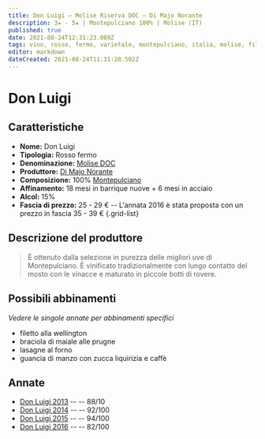 ```yaml
---
title: Don Luigi – Molise Riserva DOC – Di Majo Norante
description: 3★ - 5★ | Montepulciano 100% | Molise (IT)
published: true
date: 2021-08-24T12:31:23.089Z
tags: vino, rosso, fermo, varietale, montepulciano, italia, molise, filetto alla wellington, braciola di maiale alle prugne, lasagne al forno, guancia di manzo con zucca liquirizia e caffè, 25 - 29 €, 5 stelle
editor: markdown
dateCreated: 2021-08-24T11:31:20.502Z
---
```


# Don Luigi

## Caratteristiche
- **Nome:** Don Luigi
- **Tipologia:** Rosso fermo
- **Denominazione:** [Molise DOC](/denominazioni/Italia/Molise/DOC/Molise) 
- **Produttore:** [Di Majo Norante](/produttori/Italia/Molise/Di-Majo-Norante) 
- **Composizione:** 100% [Montepulciano](/vitigni/Italia/bacca-nera/montepulciano)
- **Affinamento:** 18 mesi in barrique nuove + 6 mesi in acciaio
- **Alcol:** 15%
- **Fascia di prezzo:** 25 - 29 € -- L'annata 2016 è stata proposta con un prezzo in fascia  35 - 39 €
{.grid-list}

## Descrizione del produttore

> È ottenuto dalla selezione in purezza delle migliori uve di Montepulciano. È vinificato tradizionalmente con lungo contatto del mosto con le vinacce e maturato in piccole botti di rovere.

## Possibili abbinamenti
*Vedere le singole annate per abbinamenti specifici*

- filetto alla wellington
- braciola di maiale alle prugne
- lasagne al forno
- guancia di manzo con zucca liquirizia e caffè

## Annate
- [Don Luigi 2013](/vini/Italia/Molise/Di-Majo-Norante/Don-Luigi/2013) -- <span class="star-3"></span> -- 88/10
- [Don Luigi 2014](/vini/Italia/Molise/Di-Majo-Norante/Don-Luigi/2014) -- <span class="star-5"></span> -- 92/100
- [Don Luigi 2015](/vini/Italia/Molise/Di-Majo-Norante/Don-Luigi/2015) -- <span class="star-5"></span> -- 94/100
- [Don Luigi 2016](/vini/Italia/Molise/Di-Majo-Norante/Don-Luigi/2016) -- <span class="star-5"></span> -- 82/100



